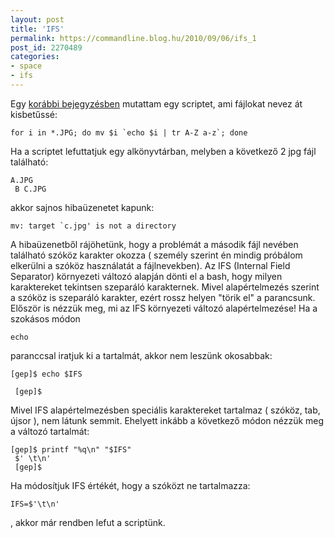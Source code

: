 ```yaml
---
layout: post
title: 'IFS'
permalink: https://commandline.blog.hu/2010/09/06/ifs_1
post_id: 2270489
categories: 
- space
- ifs
---
```


Egy 
[korábbi bejegyzésben](http://commandline.blog.hu/2010/05/20/fajlok_atnevezese_kisbetusse) mutattam egy scriptet, ami fájlokat nevez át kisbetűssé: 
```
for i in *.JPG; do mv $i `echo $i | tr A-Z a-z`; done
``` 
Ha a scriptet lefuttatjuk egy alkönyvtárban, melyben a következő 2 jpg fájl található: 
```
A.JPG
 B C.JPG
``` 
akkor sajnos hibaüzenetet kapunk: 
```
mv: target `c.jpg' is not a directory
``` 
A hibaüzenetből rájöhetünk, hogy a problémát a második fájl nevében található szóköz karakter okozza (
személy szerint én mindig próbálom elkerülni a szóköz használatát a fájlnevekben). Az IFS (Internal Field Separator) környezeti változó alapján dönti el a bash, hogy milyen karaktereket tekintsen szeparáló karakternek. Mivel alapértelmezés szerint a szóköz is szeparáló karakter, ezért rossz helyen "törik el" a parancsunk. 
Először is nézzük meg, mi az IFS környezeti változó alapértelmezése! Ha a szokásos módon 
```
echo
```
 paranccsal iratjuk ki a tartalmát, akkor nem leszünk okosabbak: 
```
[gep]$ echo $IFS
 
 [gep]$
``` 
Mivel IFS alapértelmezésben speciális karaktereket tartalmaz ( szóköz, tab, újsor ), nem látunk semmit. Ehelyett inkább a következő módon nézzük meg a változó tartalmát: 
```
[gep]$ printf "%q\n" "$IFS"
 $' \t\n'
 [gep]$
``` 
Ha módosítjuk IFS értékét, hogy a szóközt ne tartalmazza: 
```
IFS=$'\t\n'
``` 
, akkor már rendben lefut a scriptünk.
